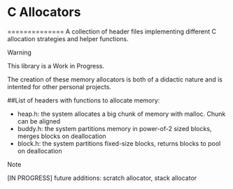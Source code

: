 # C Allocators
==============
A collection of header files implementing different C allocation strategies and helper functions.

> [!WARNING]
> This library is a Work in Progress.

The creation of these memory allocators is both of a didactic nature and is intented for 
other personal projects.

##List of headers with functions to allocate memory: 
- heap.h: the system allocates a big chunk of memory with malloc. Chunk can be aligned
- buddy.h: the system partitions memory in power-of-2 sized blocks, merges blocks on deallocation
- block.h: the system partitions fixed-size blocks, returns blocks to pool on deallocation

> [!NOTE]
> [IN PROGRESS] future additions: scratch allocator, stack allocator
